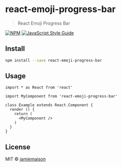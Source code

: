 # react-emoji-progress-bar

> React Emoji Progress Bar

[![NPM](https://img.shields.io/npm/v/react-emoji-progress-bar.svg)](https://www.npmjs.com/package/react-emoji-progress-bar) [![JavaScript Style Guide](https://img.shields.io/badge/code_style-standard-brightgreen.svg)](https://standardjs.com)

## Install

```bash
npm install --save react-emoji-progress-bar
```

## Usage

```tsx
import * as React from 'react'

import MyComponent from 'react-emoji-progress-bar'

class Example extends React.Component {
  render () {
    return (
      <MyComponent />
    )
  }
}
```

## License

MIT © [jamiemaison](https://github.com/jamiemaison)
